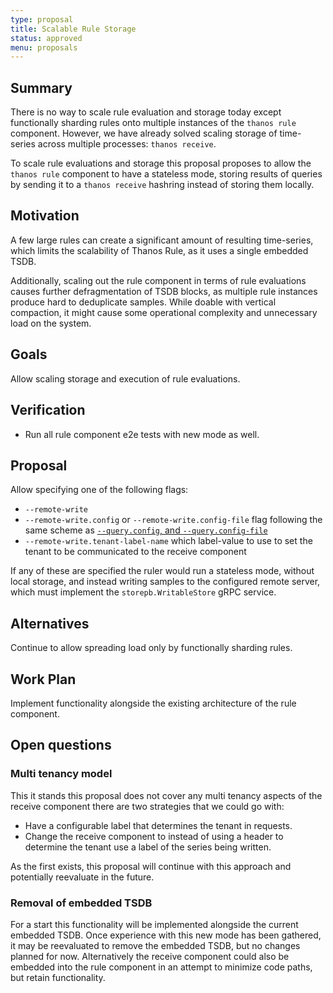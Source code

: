 ```yaml
---
type: proposal
title: Scalable Rule Storage
status: approved
menu: proposals
---
```


## Summary

There is no way to scale rule evaluation and storage today except functionally sharding rules onto multiple instances of the `thanos rule` component. However, we have already solved scaling storage of time-series across multiple processes: `thanos receive`.

To scale rule evaluations and storage this proposal proposes to allow the `thanos rule` component to have a stateless mode, storing results of queries by sending it to a `thanos receive` hashring instead of storing them locally.

## Motivation

A few large rules can create a significant amount of resulting time-series, which limits the scalability of Thanos Rule, as it uses a single embedded TSDB.

Additionally, scaling out the rule component in terms of rule evaluations causes further defragmentation of TSDB blocks, as multiple rule instances produce hard to deduplicate samples. While doable with vertical compaction, it might cause some operational complexity and unnecessary load on the system.

## Goals

Allow scaling storage and execution of rule evaluations.

## Verification

* Run all rule component e2e tests with new mode as well.

## Proposal

Allow specifying one of the following flags:

* `--remote-write`
* `--remote-write.config` or `--remote-write.config-file` flag following the same scheme as [`--query.config`, and `--query.config-file`](../components/rule.md#query-api)
* `--remote-write.tenant-label-name` which label-value to use to set the tenant to be communicated to the receive component

If any of these are specified the ruler would run a stateless mode, without local storage, and instead writing samples to the configured remote server, which must implement the `storepb.WritableStore` gRPC service.

## Alternatives

Continue to allow spreading load only by functionally sharding rules.

## Work Plan

Implement functionality alongside the existing architecture of the rule component.

## Open questions

### Multi tenancy model

This it stands this proposal does not cover any multi tenancy aspects of the receive component there are two strategies that we could go with:

* Have a configurable label that determines the tenant in requests.
* Change the receive component to instead of using a header to determine the tenant use a label of the series being written.

As the first exists, this proposal will continue with this approach and potentially reevaluate in the future.

### Removal of embedded TSDB

For a start this functionality will be implemented alongside the current embedded TSDB. Once experience with this new mode has been gathered, it may be reevaluated to remove the embedded TSDB, but no changes planned for now. Alternatively the receive component could also be embedded into the rule component in an attempt to minimize code paths, but retain functionality.
